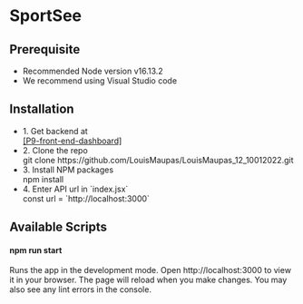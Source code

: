 <h1>SportSee</h1>
<div>
    <h2>Prerequisite</h2>
    <p>
        <ul>
            <li>
                Recommended Node version v16.13.2
            </li>
            <li>
                We recommend using Visual Studio code
            </li>
        </ul>
    </p>
    <h2>Installation</h2>
    <ul>
        <li>
            1. Get backend at </br>
            <a href="https://github.com/OpenClassrooms-Student-Center/P9-front-end-dashboard">
                [P9-front-end-dashboard]
            </a>
        </li>
        <li>
            2. Clone the repo </br>
            git clone https://github.com/LouisMaupas/LouisMaupas_12_10012022.git
        </li>
        <li>
            3. Install NPM packages </br>
            npm install
        </li>
        <li>
            4. Enter API url in `index.jsx`</br>
            const url = `http://localhost:3000`
        </li>
    </ul>
    <h2>Available Scripts</h2>
        <h4>npm run start</h4>
        <p>
            Runs the app in the development mode.
            Open http://localhost:3000 to view it in your browser.
            The page will reload when you make changes.
            You may also see any lint errors in the console.
        </p>

</div>
